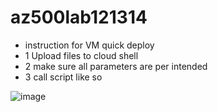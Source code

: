 # az500lab121314

- instruction for VM quick deploy
- 1 Upload files to cloud shell
- 2 make sure all parameters are per intended
- 3 call script like so 

![image](https://user-images.githubusercontent.com/5245744/160135468-16c6cd33-5a1f-4651-9672-695ef5de91af.png)
